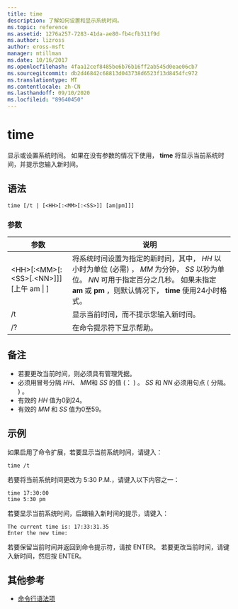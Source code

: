 ```yaml
---
title: time
description: 了解如何设置和显示系统时间。
ms.topic: reference
ms.assetid: 1276a257-7283-41da-ae80-fb4cfb311f9d
ms.author: lizross
author: eross-msft
manager: mtillman
ms.date: 10/16/2017
ms.openlocfilehash: 4faa12cef8485be6b76b16ff2ab545d0eae06cb7
ms.sourcegitcommit: db2d46842c68813d043738d6523f13d8454fc972
ms.translationtype: MT
ms.contentlocale: zh-CN
ms.lasthandoff: 09/10/2020
ms.locfileid: "89640450"
---
```

# <a name="time"></a>time



显示或设置系统时间。 如果在没有参数的情况下使用， **time** 将显示当前系统时间，并提示您输入新时间。



## <a name="syntax"></a>语法

```
time [/t | [<HH>[:<MM>[:<SS>]] [am|pm]]]
```

### <a name="parameters"></a>参数

|参数|说明|
|---------|-----------|
|\<HH>[:\<MM>[:\<SS>[.\<NN>]]][上午 am \| ]|将系统时间设置为指定的新时间，其中， *HH* 以小时为单位 (必需) ， *MM* 为分钟， *SS* 以秒为单位。 *NN* 可用于指定百分之几秒。 如果未指定 **am** 或 **pm** ，则默认情况下， **time** 使用24小时格式。|
|/t |显示当前时间，而不提示您输入新时间。|
|/?|在命令提示符下显示帮助。|

## <a name="remarks"></a>备注

-   若要更改当前时间，则必须具有管理凭据。
-   必须用冒号分隔 *HH*、 *MM*和 *SS* 的值 (： ) 。 *SS* 和 *NN* 必须用句点 ( 分隔。 ) 。
-   有效的 *HH* 值为0到24。
-   有效的 *MM* 和 *SS* 值为0至59。

## <a name="examples"></a><a name="BKMK_examples"></a>示例

如果启用了命令扩展，若要显示当前系统时间，请键入：
```
time /t
```
若要将当前系统时间更改为 5:30 P.M.，请键入以下内容之一：
```
time 17:30:00
time 5:30 pm
```
若要显示当前系统时间，后跟输入新时间的提示，请键入：
```
The current time is: 17:33:31.35
Enter the new time:
```
若要保留当前时间并返回到命令提示符，请按 ENTER。 若要更改当前时间，请键入新时间，然后按 ENTER。

## <a name="additional-references"></a>其他参考

- [命令行语法项](command-line-syntax-key.md)